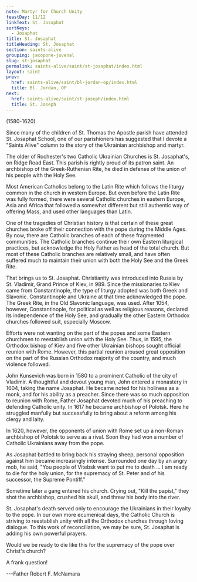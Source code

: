 ```yaml
---
note: Martyr for Church Unity
feastDay: 11/12
linkText: St. Josaphat
sortKeys:
  - Josaphat
title: St. Josaphat
titleHeading: St. Josaphat
section: saints-alive
grouping: jacopone-juvenal
slug: st-josaphat
permalink: saints-alive/saint/st-josaphat/index.html
layout: saint
prev:
  href: saints-alive/saint/bl-jordan-op/index.html
  title: Bl. Jordan, OP
next:
  href: saints-alive/saint/st-joseph/index.html
  title: St. Joseph
---
```

(1580-1620)

Since many of the children of St. Thomas the Apostle parish have attended St. Josaphat School, one of our parishioners has suggested that I devote a "Saints Alive" column to the story of the Ukrainian archbishop and martyr.

The older of Rochester's two Catholic Ukrainian Churches is St. Josaphat's, on Ridge Road East. This parish is rightly proud of its patron saint. An archbishop of the Greek-Ruthenian Rite, he died in defense of the union of his people with the Holy See.

Most American Catholics belong to the Latin Rite which follows the liturgy common in the church in western Europe. But even before the Latin Rite was fully formed, there were several Catholic churches in eastern Europe, Asia and Africa that followed a somewhat different but still authentic way of offering Mass, and used other languages than Latin.

One of the tragedies of Christian history is that certain of these great churches broke off their connection with the pope during the Middle Ages. By now, there are Catholic branches of each of these fragmented communities. The Catholic branches continue their own Eastern liturgical practices, but acknowledge the Holy Father as head of the total church. But most of these Catholic branches are relatively small, and have often suffered much to maintain their union with both the Holy See and the Greek Rite.

That brings us to St. Josaphat. Christianity was introduced into Russia by St. Vladimir, Grand Prince of Kiev, in 989. Since the missionaries to Kiev came from Constantinople, the type of liturgy adopted was both Greek and Slavonic. Constantinople and Ukraine at that time acknowledged the pope. The Greek Rite, in the Old Slavonic language, was used. After 1054, however, Constantinople, for political as well as religious reasons, declared its independence of the Holy See, and gradually the other Eastern Orthodox churches followed suit, especially Moscow.

Efforts were not wanting on the part of the popes and some Eastern churchmen to reestablish union with the Holy See. Thus, in 1595, the Orthodox bishop of Kiev and five other Ukrainian bishops sought official reunion with Rome. However, this partial reunion aroused great opposition on the part of the Russian Orthodox majority of the country, and much violence followed.

John Kunsevich was born in 1580 to a prominent Catholic of the city of Vladimir. A thoughtful and devout young man, John entered a monastery in 1604, taking the name Josaphat. He became noted for his holiness as a monk, and for his ability as a preacher. Since there was so much opposition to reunion with Rome, Father Josaphat devoted much of his preaching to defending Catholic unity. In 1617 he became archbishop of Polotsk. Here he struggled manfully but successfully to bring about a reform among his clergy and laity.

In 1620, however, the opponents of union with Rome set up a non-Roman archbishop of Polotsk to serve as a rival. Soon they had won a number of Catholic Ukrainians away from the pope.

As Josaphat battled to bring back his straying sheep, personal opposition against him became increasingly intense. Surrounded one day by an angry mob, he said, "You people of Vitebsk want to put me to death ... I am ready to die for the holy union, for the supremacy of St. Peter and of his successor, the Supreme Pontiff."

Sometime later a gang entered his church. Crying out, "Kill the papist," they shot the archbishop, crushed his skull, and threw his body into the river.

St. Josaphat's death served only to encourage the Ukrainians in their loyalty to the pope. In our own more ecumenical days, the Catholic Church is striving to reestablish unity with all the Orthodox churches through loving dialogue. To this work of reconciliation, we may be sure, St. Josaphat is adding his own powerful prayers.

Would we be ready to die like this for the supremacy of the pope over Christ's church?

A frank question!

\---Father Robert F. McNamara